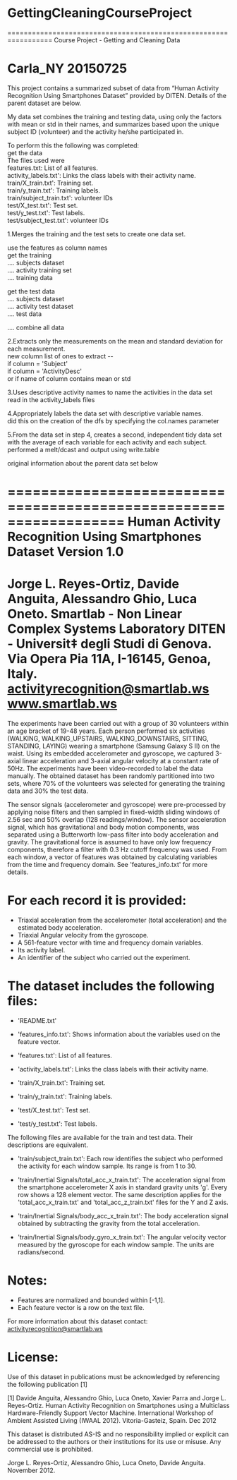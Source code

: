 # GettingCleaningCourseProject
=================================================================
Course Project - Getting and Cleaning Data

Carla_NY
20150725
=================================================================

This project contains a summarized subset of data from “Human Activity Recognition Using Smartphones Dataset” provided by DITEN.   Details of the parent dataset are below.  

My data set combines the training and testing data, using only the factors with mean or std in their names, and summarizes based upon the unique subject ID (volunteer) and the activity he/she participated in.  

To perform this the following was completed:  
get the data   
 The files used were  
   features.txt: List of all features.  
   activity_labels.txt': Links the class labels with their activity name.  
   train/X_train.txt': Training set.  
   train/y_train.txt': Training labels.  
   train/subject_train.txt': volunteer IDs  
   test/X_test.txt': Test set.  
   test/y_test.txt': Test labels.  
   test/subject_test.txt': volunteer IDs  
     
1.Merges the training and the test sets to create one data set.  
   
 use the features as column names   
 get the training  
 ....  subjects dataset  
 ....  activity training set  
 ....  training data  
    
 get the test data  
 .... subjects dataset  
 .... activity test dataset  
 .... test data  
   
 .... combine all data  
   
 2.Extracts only the measurements on the mean and standard deviation for each measurement.   
 new column list of ones to extract --   
  if column = 'Subject'    
  if column = 'ActivityDesc'   
 or if name of column contains mean or std    
    
 3.Uses descriptive activity names to name the activities in the data set   
 read in the activity_labels files   
  
 4.Appropriately labels the data set with descriptive variable names.  
 did this on the creation of the dfs by specifying the col.names parameter  
  
 5.From the data set in step 4, creates a second, independent tidy data set   
      with the average of each variable for each activity and each subject.  
   performed a melt/dcast and output using write.table  
  
original information about the parent data set below  

==================================================================
Human Activity Recognition Using Smartphones Dataset
Version 1.0
==================================================================
Jorge L. Reyes-Ortiz, Davide Anguita, Alessandro Ghio, Luca Oneto.
Smartlab - Non Linear Complex Systems Laboratory
DITEN - Universit‡ degli Studi di Genova.
Via Opera Pia 11A, I-16145, Genoa, Italy.
activityrecognition@smartlab.ws
www.smartlab.ws
==================================================================

The experiments have been carried out with a group of 30 volunteers within an age bracket of 19-48 years. Each person performed six activities (WALKING, WALKING_UPSTAIRS, WALKING_DOWNSTAIRS, SITTING, STANDING, LAYING) wearing a smartphone (Samsung Galaxy S II) on the waist. Using its embedded accelerometer and gyroscope, we captured 3-axial linear acceleration and 3-axial angular velocity at a constant rate of 50Hz. The experiments have been video-recorded to label the data manually. The obtained dataset has been randomly partitioned into two sets, where 70% of the volunteers was selected for generating the training data and 30% the test data. 

The sensor signals (accelerometer and gyroscope) were pre-processed by applying noise filters and then sampled in fixed-width sliding windows of 2.56 sec and 50% overlap (128 readings/window). The sensor acceleration signal, which has gravitational and body motion components, was separated using a Butterworth low-pass filter into body acceleration and gravity. The gravitational force is assumed to have only low frequency components, therefore a filter with 0.3 Hz cutoff frequency was used. From each window, a vector of features was obtained by calculating variables from the time and frequency domain. See 'features_info.txt' for more details. 

For each record it is provided:
======================================

- Triaxial acceleration from the accelerometer (total acceleration) and the estimated body acceleration.
- Triaxial Angular velocity from the gyroscope. 
- A 561-feature vector with time and frequency domain variables. 
- Its activity label. 
- An identifier of the subject who carried out the experiment.

The dataset includes the following files:
=========================================

- 'README.txt'

- 'features_info.txt': Shows information about the variables used on the feature vector.

- 'features.txt': List of all features.

- 'activity_labels.txt': Links the class labels with their activity name.

- 'train/X_train.txt': Training set.

- 'train/y_train.txt': Training labels.

- 'test/X_test.txt': Test set.

- 'test/y_test.txt': Test labels.

The following files are available for the train and test data. Their descriptions are equivalent. 

- 'train/subject_train.txt': Each row identifies the subject who performed the activity for each window sample. Its range is from 1 to 30. 

- 'train/Inertial Signals/total_acc_x_train.txt': The acceleration signal from the smartphone accelerometer X axis in standard gravity units 'g'. Every row shows a 128 element vector. The same description applies for the 'total_acc_x_train.txt' and 'total_acc_z_train.txt' files for the Y and Z axis. 

- 'train/Inertial Signals/body_acc_x_train.txt': The body acceleration signal obtained by subtracting the gravity from the total acceleration. 

- 'train/Inertial Signals/body_gyro_x_train.txt': The angular velocity vector measured by the gyroscope for each window sample. The units are radians/second. 

Notes: 
======
- Features are normalized and bounded within [-1,1].
- Each feature vector is a row on the text file.

For more information about this dataset contact: activityrecognition@smartlab.ws

License:
========
Use of this dataset in publications must be acknowledged by referencing the following publication [1] 

[1] Davide Anguita, Alessandro Ghio, Luca Oneto, Xavier Parra and Jorge L. Reyes-Ortiz. Human Activity Recognition on Smartphones using a Multiclass Hardware-Friendly Support Vector Machine. International Workshop of Ambient Assisted Living (IWAAL 2012). Vitoria-Gasteiz, Spain. Dec 2012

This dataset is distributed AS-IS and no responsibility implied or explicit can be addressed to the authors or their institutions for its use or misuse. Any commercial use is prohibited.

Jorge L. Reyes-Ortiz, Alessandro Ghio, Luca Oneto, Davide Anguita. November 2012.
